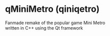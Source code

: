 # qMiniMetro (qiniqetro)  

Fanmade remake of the popular game Mini Metro  
written in C++ using the Qt framework  
